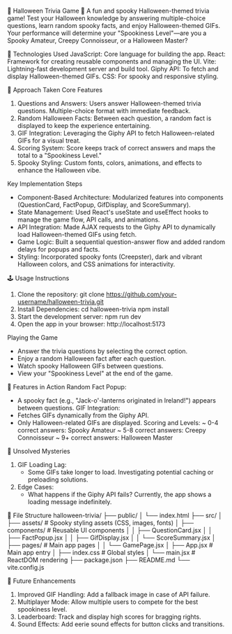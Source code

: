 🎃 Halloween Trivia Game 👻
A fun and spooky Halloween-themed trivia game! Test your Halloween knowledge by answering multiple-choice questions, learn random spooky facts, and enjoy Halloween-themed GIFs. Your performance will determine your "Spookiness Level"—are you a Spooky Amateur, Creepy Connoisseur, or a Halloween Master?

🧰 Technologies Used
JavaScript: Core language for building the app.
React: Framework for creating reusable components and managing the UI.
Vite: Lightning-fast development server and build tool.
Giphy API: To fetch and display Halloween-themed GIFs.
CSS: For spooky and responsive styling.

🚀 Approach Taken
Core Features
1. Questions and Answers:
    Users answer Halloween-themed trivia questions.
    Multiple-choice format with immediate feedback.
2. Random Halloween Facts:
    Between each question, a random fact is displayed to keep the experience entertaining.
3. GIF Integration:
    Leveraging the Giphy API to fetch Halloween-related GIFs for a visual treat.
4. Scoring System:
    Score keeps track of correct answers and maps the total to a "Spookiness Level."
5. Spooky Styling:
    Custom fonts, colors, animations, and effects to enhance the Halloween vibe.

Key Implementation Steps
- Component-Based Architecture:
    Modularized features into components (QuestionCard, FactPopup, GifDisplay, and ScoreSummary).
- State Management:
    Used React's useState and useEffect hooks to manage the game flow, API calls, and animations.
- API Integration:
    Made AJAX requests to the Giphy API to dynamically load Halloween-themed GIFs using fetch.
- Game Logic:
    Built a sequential question-answer flow and added random delays for popups and facts.
- Styling:
    Incorporated spooky fonts (Creepster), dark and vibrant Halloween colors, and CSS animations for interactivity.

🕹️ Usage Instructions
1. Clone the repository:
    git clone https://github.com/your-username/halloween-trivia.git
2. Install Dependencies:
    cd halloween-trivia
    npm install
3. Start the development server:
    npm run dev
4. Open the app in your browser: http://localhost:5173

Playing the Game
   - Answer the trivia questions by selecting the correct option.
   - Enjoy a random Halloween fact after each question.
   - Watch spooky Halloween GIFs between questions.
   - View your "Spookiness Level" at the end of the game.

🎯 Features in Action
Random Fact Popup:
   - A spooky fact (e.g., "Jack-o'-lanterns originated in Ireland!") appears between questions.
GIF Integration:
   - Fetches GIFs dynamically from the Giphy API.
   - Only Halloween-related GIFs are displayed.
Scoring and Levels:
    ~ 0-4 correct answers: Spooky Amateur
    ~ 5-8 correct answers: Creepy Connoisseur
    ~ 9+ correct answers: Halloween Master

🧩 Unsolved Mysteries
   1. GIF Loading Lag:
      - Some GIFs take longer to load. Investigating potential caching or preloading solutions.
   2. Edge Cases:
      - What happens if the Giphy API fails? Currently, the app shows a loading message indefinitely.

📂 File Structure
halloween-trivia/
├── public/
│   └── index.html
├── src/
│   ├── assets/          # Spooky styling assets (CSS, images, fonts)
│   ├── components/      # Reusable UI components
│   │   ├── QuestionCard.jsx
│   │   ├── FactPopup.jsx
│   │   ├── GifDisplay.jsx
│   │   └── ScoreSummary.jsx
│   ├── pages/           # Main app pages
│   │   └── GamePage.jsx
│   ├── App.jsx          # Main app entry
│   ├── index.css        # Global styles
│   └── main.jsx         # ReactDOM rendering
├── package.json
├── README.md
└── vite.config.js

📝 Future Enhancements
1. Improved GIF Handling:
    Add a fallback image in case of API failure.
2. Multiplayer Mode:
    Allow multiple users to compete for the best spookiness level.
3. Leaderboard:
    Track and display high scores for bragging rights.
4. Sound Effects:
    Add eerie sound effects for button clicks and transitions.
